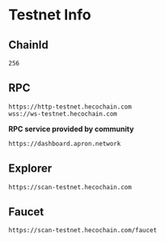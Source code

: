 # Testnet Info

## ChainId
```
256
```
## RPC
```
https://http-testnet.hecochain.com
wss://ws-testnet.hecochain.com
```

**RPC service provided by community**
```
https://dashboard.apron.network
```

## Explorer
```
https://scan-testnet.hecochain.com
```

## Faucet

```
https://scan-testnet.hecochain.com/faucet
```
